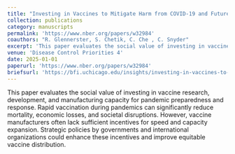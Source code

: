 ```yaml
---
title: "Investing in Vaccines to Mitigate Harm from COVID-19 and Future Pandemics"
collection: publications
category: manuscripts
permalink: 'https://www.nber.org/papers/w32984'
coauthors: "R. Glennerster, S. Chetik, C. Che , C. Snyder"
excerpt: 'This paper evaluates the social value of investing in vaccine research, development, and manufacturing capacity for pandemic preparedness and response. Rapid vaccination during pandemics can significantly reduce mortality, economic losses, and societal disruptions. However, vaccine manufacturers often lack sufficient incentives for speed and capacity expansion. Strategic policies by governments and international organizations could enhance these incentives and improve equitable vaccine distribution.'
venue: 'Disease Control Priorities 4'
date: 2025-01-01
paperurl: 'https://www.nber.org/papers/w32984'
briefsurl: 'https://bfi.uchicago.edu/insights/investing-in-vaccines-to-mitigate-harm-from-covid-19-and-future-pandemics/'
---
```

This paper evaluates the social value of investing in vaccine research, development, and manufacturing capacity for pandemic preparedness and response. Rapid vaccination during pandemics can significantly reduce mortality, economic losses, and societal disruptions. However, vaccine manufacturers often lack sufficient incentives for speed and capacity expansion. Strategic policies by governments and international organizations could enhance these incentives and improve equitable vaccine distribution.


